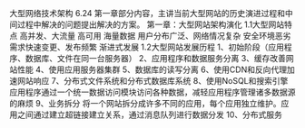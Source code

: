 大型网络技术架构
    6.24 第一章部分内容，主讲当前大型网站的历史演进过程和中间过程中解决的问题提出解决的方案。
	第一章：大型网站架构演化
		1.1大型网站特点
			高并发、大流量
			高可用
			海量数据
			用户分布广泛、网络情况复杂
			安全环境恶劣
			需求快速变更、发布频繁
			渐进式发展
		1.2大型网站发展历程
			1、初始阶段（应用程序、数据库、文件在同一台服务器）
			2、应用程序和数据服务分离
			3、缓存改善网站性能
			4、使用应用服务器集群
			5、数据库的读写分离
			6、使用CDN和反向代理加速网站响应
			7、分布式文件系统和分布式数据库系统
			8、使用NoSQL和搜索引擎
				应用程序通过一个统一数据访问模块访问各种数据，减轻应用程序管理诸多数据源的麻烦
			9、业务拆分
				将一个网站拆分成许多不同的应用，每个应用独立维护。应用之间通过建立超链接建立关系，通过消息队列进行数据分发
			10、分布式服务